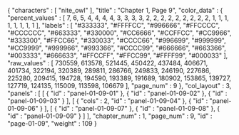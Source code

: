 {
  "characters" : [
    "nite_owl"
  ],
  "title" : "Chapter 1, Page 9",
  "color_data" : {
    "percent_values" : [
      7,
      6,
      5,
      4,
      4,
      4,
      4,
      3,
      3,
      3,
      3,
      2,
      2,
      2,
      2,
      2,
      2,
      2,
      2,
      2,
      1,
      1,
      1,
      1,
      1,
      1,
      1,
      1
    ],
    "labels" : [
      "#333333",
      "#FFFFCC",
      "#996666",
      "#FFCCCC",
      "#CCCCCC",
      "#663333",
      "#330000",
      "#CC6666",
      "#CCFFCC",
      "#CC9966",
      "#333300",
      "#FFCC66",
      "#330033",
      "#CCCC66",
      "#996699",
      "#999999",
      "#CC9999",
      "#999966",
      "#993366",
      "#CCCC99",
      "#666666",
      "#663366",
      "#003333",
      "#666633",
      "#FFCCFF",
      "#FFCC99",
      "#FFFF99",
      "#000033"
    ],
    "raw_values" : [
      730559,
      613578,
      521445,
      450422,
      437484,
      406671,
      401734,
      322194,
      320389,
      289811,
      286766,
      249833,
      246190,
      227686,
      225280,
      209415,
      194728,
      194590,
      193389,
      191689,
      180902,
      153865,
      139727,
      127719,
      124135,
      115009,
      113598,
      106679
    ],
    "page_num" : 9
  },
  "col_layout" : 3,
  "panels" : [
    [
      {
        "id" : "panel-01-09-01"
      },
      {
        "id" : "panel-01-09-02"
      },
      {
        "id" : "panel-01-09-03"
      }
    ],
    [
      {
        "cols" : 2,
        "id" : "panel-01-09-04"
      },
      {
        "id" : "panel-01-09-06"
      }
    ],
    [
      {
        "id" : "panel-01-09-07"
      },
      {
        "id" : "panel-01-09-08"
      },
      {
        "id" : "panel-01-09-09"
      }
    ]
  ],
  "chapter_num" : 1,
  "page_num" : 9,
  "id" : "page-01-09",
  "weight" : 109
}
